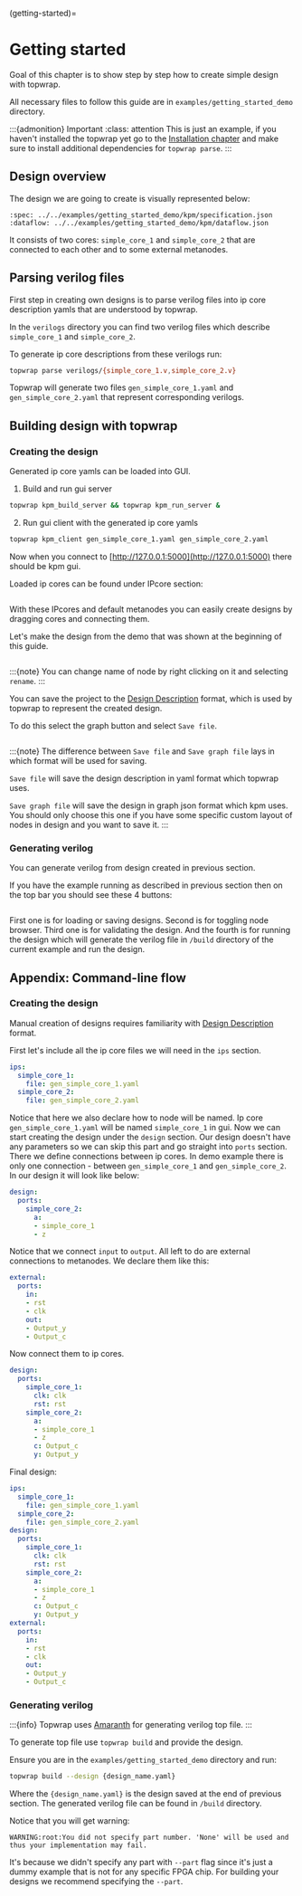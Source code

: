 (getting-started)=

# Getting started

Goal of this chapter is to show step by step how to create simple design with topwrap.

All necessary files to follow this guide are in `examples/getting_started_demo` directory.

:::{admonition} Important
:class: attention
This is just an example, if you haven't installed the topwrap yet go to the [Installation chapter](installation.md) and make sure to install additional dependencies for `topwrap parse`.
:::

## Design overview

The design we are going to create is visually represented below:

```{kpm_iframe}
:spec: ../../examples/getting_started_demo/kpm/specification.json
:dataflow: ../../examples/getting_started_demo/kpm/dataflow.json
```

It consists of two cores: `simple_core_1` and `simple_core_2` that are connected to each other and to some external metanodes.

## Parsing verilog files

First step in creating own designs is to parse verilog files into ip core description yamls that are understood by topwrap.

In the `verilogs` directory you can find two verilog files which describe `simple_core_1` and `simple_core_2`.

To generate ip core descriptions from these verilogs run:

```bash
topwrap parse verilogs/{simple_core_1.v,simple_core_2.v}
```

Topwrap will generate two files `gen_simple_core_1.yaml` and `gen_simple_core_2.yaml` that represent corresponding verilogs.

## Building design with topwrap

### Creating the design

Generated ip core yamls can be loaded into GUI.

1. Build and run gui server
```bash
topwrap kpm_build_server && topwrap kpm_run_server &
```

2. Run gui client with the generated ip core yamls
```bash
topwrap kpm_client gen_simple_core_1.yaml gen_simple_core_2.yaml
```

Now when you connect to [http://127.0.0.1:5000](http://127.0.0.1:5000) there should be kpm gui.

Loaded ip cores can be found under IPcore section:

```{image} img/side_bar_kpm.png
```

With these IPcores and default metanodes you can easily create designs by dragging cores and connecting them.

Let's make the design from the demo that was shown at the beginning of this guide.

```{image} img/getting_started_project.png
```

:::{note}
You can change name of node by right clicking on it and selecting `rename`.
:::

You can save the project to the [Design Description](description_files.md) format, which is used by topwrap to represent the created design.

To do this select the graph button and select `Save file`.

```{image} img/save_graph_kpm.png
```

:::{note}
The difference between `Save file` and `Save graph file` lays in which format will be used for saving.

`Save file` will save the design description in yaml format which topwrap uses.

`Save graph file` will save the design in graph json format which kpm uses. You should only choose this one if you have some specific custom layout of nodes in design and you want to save it.
:::

### Generating verilog

You can generate verilog from design created in previous section.


If you have the example running as described in previous section then on the top bar you should see these 4 buttons:

```{image} img/kpm_buttons.png
```

First one is for loading or saving designs.
Second is for toggling node browser.
Third one is for validating the design.
And the fourth is for running the design which will generate the verilog file in `/build` directory of the current example and run the design.

## Appendix: Command-line flow

### Creating the design

Manual creation of designs requires familiarity with [Design Description](description_files.md) format.

First let's include all the ip core files we will need in the `ips` section.

```yaml
ips:
  simple_core_1:
    file: gen_simple_core_1.yaml
  simple_core_2:
    file: gen_simple_core_2.yaml
```

Notice that here we also declare how to node will be named.
Ip core `gen_simple_core_1.yaml` will be named `simple_core_1` in gui.
Now we can start creating the design under the `design` section.
Our design doesn't have any parameters so we can skip this part and go straight into `ports` section.
There we define connections between ip cores.
In demo example there is only one connection - between `gen_simple_core_1` and `gen_simple_core_2`.
In our design it will look like below:

```yaml
design:
  ports:
    simple_core_2:
      a:
      - simple_core_1
      - z
```

Notice that we connect `input` to `output`.
All left to do are external connections to metanodes.
We declare them like this:

```yaml
external:
  ports:
    in:
    - rst
    - clk
    out:
    - Output_y
    - Output_c
```

Now connect them to ip cores.

```yaml
design:
  ports:
    simple_core_1:
      clk: clk
      rst: rst
    simple_core_2:
      a:
      - simple_core_1
      - z
      c: Output_c
      y: Output_y
```

Final design:

```yaml
ips:
  simple_core_1:
    file: gen_simple_core_1.yaml
  simple_core_2:
    file: gen_simple_core_2.yaml
design:
  ports:
    simple_core_1:
      clk: clk
      rst: rst
    simple_core_2:
      a:
      - simple_core_1
      - z
      c: Output_c
      y: Output_y
external:
  ports:
    in:
    - rst
    - clk
    out:
    - Output_y
    - Output_c
```

### Generating verilog

:::{info}
Topwrap uses [Amaranth](https://github.com/amaranth-lang/amaranth) for generating verilog top file.
:::

To generate top file use `topwrap build` and provide the design.

Ensure you are in the `examples/getting_started_demo` directory and run:

```bash
topwrap build --design {design_name.yaml}
```

Where the `{design_name.yaml}` is the design saved at the end of previous section.
The generated verilog file can be found in `/build` directory.

Notice that you will get warning:

```
WARNING:root:You did not specify part number. 'None' will be used and thus your implementation may fail.
```

It's because we didn't specify any part with `--part` flag since it's just a dummy example that is not for any specific FPGA chip.
For building your designs we recommend specifying the `--part`.
